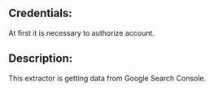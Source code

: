 ## Credentials:

At first it is necessary to authorize account.

## Description:

This extractor is getting data from Google Search Console.
